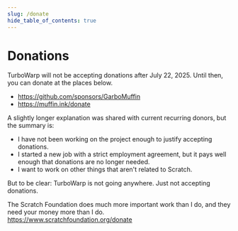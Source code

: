 ```yaml
---
slug: /donate
hide_table_of_contents: true
---
```


# Donations

TurboWarp will not be accepting donations after July 22, 2025. Until then, you can donate at the places below.

 * https://github.com/sponsors/GarboMuffin
 * https://muffin.ink/donate

A slightly longer explanation was shared with current recurring donors, but the summary is:

 * I have not been working on the project enough to justify accepting donations.
 * I started a new job with a strict employment agreement, but it pays well enough that donations are no longer needed.
 * I want to work on other things that aren't related to Scratch.

But to be clear: TurboWarp is not going anywhere. Just not accepting donations.

The Scratch Foundation does much more important work than I do, and they need your money more than I do. https://www.scratchfoundation.org/donate
